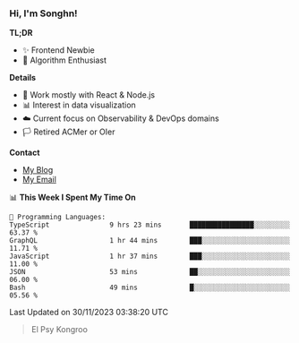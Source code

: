 ### Hi, I'm Songhn!

**TL;DR**

- ✨ Frontend Newbie
- 🎈 Algorithm Enthusiast

**Details**

- 🎯 Work mostly with React & Node.js
- 📊 Interest in data visualization
- ☁️ Current focus on Observability & DevOps domains
- 🏳️ Retired ACMer or OIer

**Contact**
- [My Blog](https://blog.songhn.com)
- [My Email](mailto:songhn233@gmail.com)

<!--START_SECTION:waka-->
📊 **This Week I Spent My Time On** 

```text
💬 Programming Languages: 
TypeScript               9 hrs 23 mins       ████████████████░░░░░░░░░   63.37 % 
GraphQL                  1 hr 44 mins        ███░░░░░░░░░░░░░░░░░░░░░░   11.71 % 
JavaScript               1 hr 37 mins        ███░░░░░░░░░░░░░░░░░░░░░░   11.00 % 
JSON                     53 mins             ██░░░░░░░░░░░░░░░░░░░░░░░   06.00 % 
Bash                     49 mins             █░░░░░░░░░░░░░░░░░░░░░░░░   05.56 % 
```


 Last Updated on 30/11/2023 03:38:20 UTC
<!--END_SECTION:waka-->

> El Psy Kongroo
